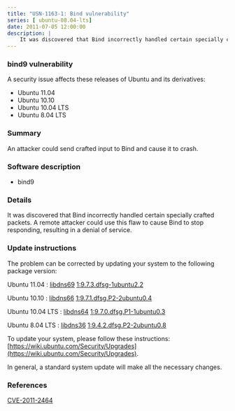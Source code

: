```yaml
---
title: "USN-1163-1: Bind vulnerability"
series: [ ubuntu-08.04-lts]
date: 2011-07-05 12:00:00
description: |
    It was discovered that Bind incorrectly handled certain specially crafted packets. A remote attacker could use this flaw to cause Bind to stop responding, resulting in a denial of service. 
--- 
```

 
### bind9 vulnerability

A security issue affects these releases of Ubuntu and its derivatives:

* Ubuntu 11.04
* Ubuntu 10.10
* Ubuntu 10.04 LTS
* Ubuntu 8.04 LTS

### Summary

An attacker could send crafted input to Bind and cause it to crash. 

### Software description

* bind9 

### Details

It was discovered that Bind incorrectly handled certain specially crafted packets. A remote attacker could use this flaw to cause Bind to stop responding, resulting in a denial of service. 

### Update instructions

The problem can be corrected by updating your system to the following package version:

Ubuntu 11.04
 : [libdns69](https://launchpad.net/ubuntu/+source/bind9) <span> [1:9.7.3.dfsg-1ubuntu2.2](https://launchpad.net/ubuntu/+source/bind9/1:9.7.3.dfsg-1ubuntu2.2) </span> 

Ubuntu 10.10
 : [libdns66](https://launchpad.net/ubuntu/+source/bind9) <span> [1:9.7.1.dfsg.P2-2ubuntu0.4](https://launchpad.net/ubuntu/+source/bind9/1:9.7.1.dfsg.P2-2ubuntu0.4) </span> 

Ubuntu 10.04 LTS
 : [libdns64](https://launchpad.net/ubuntu/+source/bind9) <span> [1:9.7.0.dfsg.P1-1ubuntu0.3](https://launchpad.net/ubuntu/+source/bind9/1:9.7.0.dfsg.P1-1ubuntu0.3) </span> 

Ubuntu 8.04 LTS
 : [libdns36](https://launchpad.net/ubuntu/+source/bind9) <span> [1:9.4.2.dfsg.P2-2ubuntu0.8](https://launchpad.net/ubuntu/+source/bind9/1:9.4.2.dfsg.P2-2ubuntu0.8) </span> 

To update your system, please follow these instructions: [https://wiki.ubuntu.com/Security/Upgrades](https://wiki.ubuntu.com/Security/Upgrades).

In general, a standard system update will make all the necessary changes. 

### References

 [CVE-2011-2464](http://people.ubuntu.com/~ubuntu-security/cve/CVE-2011-2464)
 
